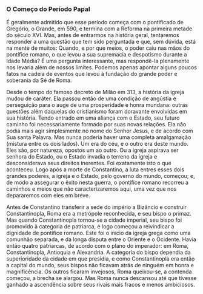 ### O Começo do Período Papal 

É geralmente admitido que esse período começa com o pontificado de Gregório, o Grande, em 590, e termina com a Reforma na primeira metade do século XVI. Mas, antes de entrarmos na história geral, tentaremos responder a uma questão que tem sido perguntada e que, sem dúvida, está na mente de muitos: Quando, e por que meios, o poder caiu nas mãos do pontífice romano, o que levou a sua supremacia e despotismo durante a Idade Média? É uma pergunta interessante, mas respondê-la plenamente nos levaria além de nossos limites. Podemos apenas apontar alguns poucos fatos na cadeia de eventos que levou à fundação do grande poder e soberania da Sé de Roma.

Desde o tempo do famoso decreto de Milão em 313, a história da igreja mudou de caráter. Ela passou então de uma condição de angústia e perseguição para o auge de uma prosperidade e honra mundana: outras questões além daquelas do cristianismo foram doravante envolvidas em sua história. Tendo entrado em uma aliança com o Estado, seu futuro caminho foi necessariamente formado por suas novas relações. Ela não podia mais agir simplesmente no nome do Senhor Jesus, e de acordo com Sua santa Palavra. Mas nunca poderia haver uma completa amalgamação (mistura entre os dois lados). Um era do céu, e o outro era deste mundo. Eles são, por natureza, opostos um ao outro. Ou a igreja aspirava ser senhora do Estado, ou o Estado invadia o terreno da igreja e desconsiderava seus direitos inerentes. Foi exatamente isto o que aconteceu. Logo após a morte de Constantino, a luta entres esses dois grandes poderes, a igreja e o Estado, pelo governo do mundo, começou; e, de modo a assegurar o êxito nesta guerra, o pontífice romano recorreu a caminhos e meios que não caracterizaremos aqui, uma vez que nos depararemos com eles em breve.

Antes de Constantino transferir a sede do império a Bizâncio e construir Constantinopla, Roma era a metrópole reconhecida, e seu bispo o primaz. Mas quando Constantinopla tornou-se a cidade imperial, seu bispo foi promovido à categoria de patriarca, e logo começou a reivindicar a dignidade de pontífice romano. Este foi o início da igreja grega como uma comunhão separada, e da longa disputa entre o Oriente e o Ocidente. Havia então quatro patriarcas, de acordo com o plano do imperador: em Roma, Constantinopla, Antioquia e Alexandria. A categoria do bispo dependia da superioridade da cidade em que presidia, e como Constantinopla era então a capital do mundo, seus bispos não ficavam atrás de ninguém em honra e magnificência. Os outros ficaram invejosos, Roma queixou-se, a contenda começou, a brecha se alargou. Mas Roma nunca descansou até que tivesse ganhado a ascendência sobre seus rivais mais fracos e menos ambiciosos.